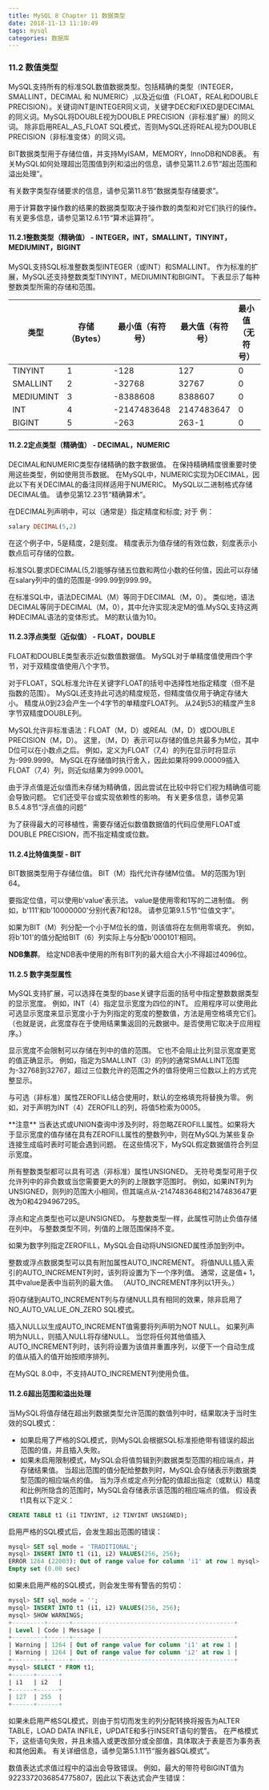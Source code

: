 ```yaml
---
title: MySQL 8 Chapter 11 数据类型
date: 2018-11-13 11:10:49
tags: mysql
categories: 数据库
---
```


### 11.2 数值类型

MySQL支持所有的标准SQL数值数据类型。包括精确的类型（INTEGER，SMALLINT，DECIMAL 和 NUMERIC）,以及近似值（FLOAT，REAL和DOUBLE PRECISION）。关键词INT是INTEGER同义词，关键字DEC和FIXED是DECIMAL的同义词。MySQL将DOUBLE视为DOUBLE PRECISION（非标准扩展）的同义词。 除非启用REAL_AS_FLOAT SQL模式，否则MySQL还将REAL视为DOUBLE PRECISION（非标准变体）的同义词。
<!--more-->

BIT数据类型用于存储位值，并支持MyISAM，MEMORY，InnoDB和NDB表。 有关MySQL如何处理超出范围值到列和溢出的信息，请参见第11.2.6节“超出范围和溢出处理”。

有关数字类型存储要求的信息，请参见第11.8节“数据类型存储要求”。

用于计算数字操作数的结果的数据类型取决于操作数的类型和对它们执行的操作。 有关更多信息，请参见第12.6.1节“算术运算符”。

#### 11.2.1整数类型（精确值） - INTEGER，INT，SMALLINT，TINYINT，MEDIUMINT，BIGINT

MySQL支持SQL标准整数类型INTEGER（或INT）和SMALLINT。 作为标准的扩展，MySQL还支持整数类型TINYINT，MEDIUMINT和BIGINT。 下表显示了每种整数类型所需的存储和范围。

| 类型      | 存储（Bytes） | 最小值（有符号） | 最大值（有符号） | 最小值（无符号） | 最大值（无符号） |
|-----------|---------------|------------------|------------------|------------------|------------------|
| TINYINT   | 1             | -128             | 127              | 0                | 255              |
| SMALLINT  | 2             | -32768           | 32767            | 0                | 65535            |
| MEDIUMINT | 3             | -8388608         | 8388607          | 0                | 16777215         |
| INT       | 4             | -2147483648      | 2147483647       | 0                | 4294967295       |
| BIGINT    | 5             | -263             | 263-1            | 0                | 264-1            |

#### 11.2.2定点类型（精确值） - DECIMAL，NUMERIC

DECIMAL和NUMERIC类型存储精确的数字数据值。 在保持精确精度很重要时使用这些类型，例如使用货币数据。 在MySQL中，NUMERIC实现为DECIMAL，因此以下有关DECIMAL的备注同样适用于NUMERIC。
MySQL以二进制格式存储DECIMAL值。 请参见第12.23节“精确算术”。

在DECIMAL列声明中，可以（通常是）指定精度和标度; 对于
例：
```SQL
salary DECIMAL(5,2)
```
在这个例子中，5是精度，2是刻度。 精度表示为值存储的有效位数，刻度表示小数点后可存储的位数。

标准SQL要求DECIMAL(5,2)能够存储五位数和两位小数的任何值，因此可以存储在salary列中的值的范围是-999.99到999.99。

在标准SQL中，语法DECIMAL（M）等同于DECIMAL（M，0）。 类似地，语法DECIMAL等同于DECIMAL（M，0），其中允许实现决定M的值.MySQL支持这两种DECIMAL语法的变体形式。 M的默认值为10。

#### 11.2.3浮点类型（近似值） - FLOAT，DOUBLE

FLOAT和DOUBLE类型表示近似数值数据值。 MySQL对于单精度值使用四个字节，对于双精度值使用八个字节。

对于FLOAT，SQL标准允许在关键字FLOAT的括号中选择性地指定精度（但不是指数的范围）。 MySQL还支持此可选的精度规范，但精度值仅用于确定存储大小。 精度从0到23会产生一个4字节的单精度FLOAT列。 从24到53的精度产生8字节双精度DOUBLE列。

MySQL允许非标准语法：FLOAT（M，D）或REAL（M，D）或DOUBLE PRECISION（M，D）。 这里，（M，D）表示可以存储的值总共最多为M位，其中D位可以在小数点之后。 例如，定义为FLOAT（7,4）的列在显示时将显示为-999.9999。 MySQL在存储值时执行舍入，因此如果将999.00009插入FLOAT（7,4）列，则近似结果为999.0001。

由于浮点值是近似值而未存储为精确值，因此尝试在比较中将它们视为精确值可能会导致问题。 它们还受平台或实现依赖性的影响。 有关更多信息，请参见第B.5.4.8节“浮点值的问题”

为了获得最大的可移植性，需要存储近似数值数据值的代码应使用FLOAT或DOUBLE PRECISION，而不指定精度或位数。

#### 11.2.4比特值类型 - BIT

BIT数据类型用于存储位值。 BIT（M）指代允许存储M位值。 M的范围为1到64。

要指定位值，可以使用b'value'表示法。 value是使用零和1写的二进制值。 例如，b'111'和b'10000000'分别代表7和128。 请参见第9.1.5节“位值文字”。

如果为BIT（M）列分配一个小于M位长的值，则该值将在左侧用零填充。 例如，将b'101'的值分配给BIT（6）列实际上与分配b'000101'相同。

**NDB集群**。 给定NDB表中使用的所有BIT列的最大组合大小不得超过4096位。

#### 11.2.5 数字类型属性

MySQL支持扩展，可以选择在类型的base关键字后面的括号中指定整数数据类型的显示宽度。 例如，INT（4）指定显示宽度为四位的INT。 应用程序可以使用此可选显示宽度来显示宽度小于为列指定的宽度的整数值，方法是用空格填充它们。 （也就是说，此宽度存在于使用结果集返回的元数据中。是否使用它取决于应用程序。）


显示宽度不会限制可以存储在列中的值的范围。 它也不会阻止比列显示宽度更宽的值正确显示。 例如，指定为SMALLINT（3）的列的通常SMALLINT范围为-32768到32767，超过三位数允许的范围之外的值将使用三位数以上的方式完整显示。

与可选（非标准）属性ZEROFILL结合使用时，默认的空格填充将替换为零。 例如，对于声明为INT（4）ZEROFILL的列，将值5检索为0005。

<div class="tip">**注意**
当表达式或UNION查询中涉及列时，将忽略ZEROFILL属性。如果将大于显示宽度的值存储在具有ZEROFILL属性的整数列中，则在MySQL为某些复杂连接生成临时表时可能会遇到问题。 在这些情况下，MySQL假定数据值符合列显示宽度。
</div>

所有整数类型都可以具有可选（非标准）属性UNSIGNED。 无符号类型可用于仅允许列中的非负数或当您需要更大的列的上限数字范围时。 例如，如果INT列为UNSIGNED，则列的范围大小相同，但其端点从-2147483648和2147483647更改为0和4294967295。

浮点和定点类型也可以是UNSIGNED。 与整数类型一样，此属性可防止负值存储在列中。 与整数类型不同，列值的上限范围保持不变。

如果为数字列指定ZEROFILL，MySQL会自动将UNSIGNED属性添加到列中。

整数或浮点数据类型可以具有附加属性AUTO_INCREMENT。 将值NULL插入索引的AUTO_INCREMENT列时，该列将设置为下一个序列值。 通常，这是值+ 1，其中value是表中当前列的最大值。 （AUTO_INCREMENT序列以1开头。）

将0存储到AUTO_INCREMENT列与存储NULL具有相同的效果，除非启用了NO_AUTO_VALUE_ON_ZERO SQL模式。

插入NULL以生成AUTO_INCREMENT值需要将列声明为NOT NULL。 如果列声明为NULL，则插入NULL将存储NULL。 当您将任何其他值插入AUTO_INCREMENT列时，该列将设置为该值并重置序列，以便下一个自动生成的值从插入的值开始按顺序排列。

在MySQL 8.0中，不支持AUTO_INCREMENT列使用负值。

#### 11.2.6超出范围和溢出处理

当MySQL将值存储在超出列数据类型允许范围的数值列中时，结果取决于当时生效的SQL模式：
* 如果启用了严格的SQL模式，则MySQL会根据SQL标准拒绝带有错误的超出范围的值，并且插入失败。
* 如果未启用限制模式，MySQL会将值剪辑到列数据类型范围的相应端点，并存储结果值。
当超出范围的值分配给整数列时，MySQL会存储表示列数据类型范围的相应端点的值。
当为浮点或定点列分配的值超出指定（或默认）精度和比例所隐含的范围时，MySQL会存储表示该范围的相应端点的值。
假设表t1具有以下定义：
```sql
CREATE TABLE t1 (i1 TINYINT, i2 TINYINT UNSIGNED);
```
启用严格的SQL模式后，会发生超出范围的错误：
```sql
mysql> SET sql_mode = 'TRADITIONAL';
mysql> INSERT INTO t1 (i1, i2) VALUES(256, 256);
ERROR 1264 (22003): Out of range value for column 'i1' at row 1 mysql> SELECT * FROM t1;
Empty set (0.00 sec)
```

如果未启用严格的SQL模式，则会发生带有警告的剪切：
```sql
mysql> SET sql_mode = '';
mysql> INSERT INTO t1 (i1, i2) VALUES(256, 256);
mysql> SHOW WARNINGS; 
+---------+------+---------------------------------------------+ 
| Level | Code | Message | 
+---------+------+---------------------------------------------+ 
| Warning | 1264 | Out of range value for column 'i1' at row 1 | 
| Warning | 1264 | Out of range value for column 'i2' at row 1 | 
+---------+------+---------------------------------------------+ 
mysql> SELECT * FROM t1;
+------+------+
| i1   | i2   |
+------+------+
| 127  | 255  |
+------+------+
```

如果未启用严格SQL模式，则由于剪切而发生的列分配转换将报告为ALTER TABLE，LOAD DATA INFILE，UPDATE和多行INSERT语句的警告。 在严格模式下，这些语句失败，并且未插入或更改部分或全部值，具体取决于表是否为事务表和其他因素。 有关详细信息，请参见第5.1.11节“服务器SQL模式”。

数值表达式求值过程中的溢出会导致错误。 例如，最大的带符号BIGINT值为9223372036854775807，因此以下表达式会产生错误：


